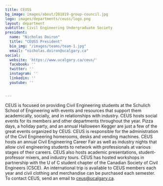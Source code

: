 ```yaml
---
title: CEUSS
bg_image: images/about/201819-group-council.jpg
logo: images/departments/ceuss/logo.png
layout: department
subtitle: Civil Engineering Undergraduate Society
president:
  name: "Nicholas Doiron"
  title: "CEUSS President"
  bio_img: "/images/teams/team-1.jpg"
  email: "nicholas.doiron@ucalgary.ca"
social:
  website: 'https://www.ucalgary.ca/ceus/'
  facebook: ''
  twitter: ''
  instagram: ''
  linkedin: ''
  youtube: ''


---
```

CEUS is focused on providing Civil Engineering students at the Schulich School of Engineering with events and resources that support them academically, socially, and in relationships with industry. CEUS hosts social events for its members and other departments throughout the year. Pizza days, a holiday party, and an annual Halloween Kegger are just a few of the great events organized by CEUS. CEUS is responsible for the administration of the Civil Engineering homerooms, desks and vending machines. CEUS hosts an annual Civil Engineering Career Fair as well as industry nights that allow civil engineering students to network with professionals at various stages of their careers. CEUS also hosts academic presentations, student-professor mixers, and industry tours. CEUS has hosted workshops in partnership with the U of C student chapter of the Canadian Society of Civil Engineers (CSCE). An international trip is available to CEUS members each year and civil clothing and merchandise can be purchased each semester. To contact CEUS, send an email to ceus@ucalgary.ca.